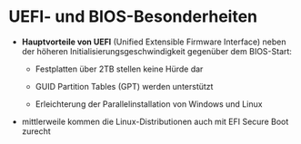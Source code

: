 # UEFI- und BIOS-Besonderheiten

* **Hauptvorteile von UEFI** \(Unified Extensible Firmware Interface\) neben der höheren Initialisierungsgeschwindigkeit gegenüber dem BIOS-Start:

  * Festplatten über 2TB stellen keine Hürde dar

  * GUID Partition Tables \(GPT\) werden unterstützt

  * Erleichterung der Parallelinstallation von Windows und Linux

* mittlerweile kommen die Linux-Distributionen auch mit EFI Secure Boot zurecht



